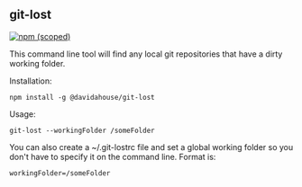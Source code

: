 ## git-lost

[![npm (scoped)](https://img.shields.io/npm/v/@davidahouse/git-lost.svg)](https://www.npmjs.com/package/davidahouse/git-lost)

This command line tool will find any local git repositories that have a dirty working folder.

Installation:

```
npm install -g @davidahouse/git-lost
```

Usage:

```
git-lost --workingFolder /someFolder
```

You can also create a ~/.git-lostrc file and set a global working folder so you don't have to specify it on the command line. Format is:

```
workingFolder=/someFolder
```
